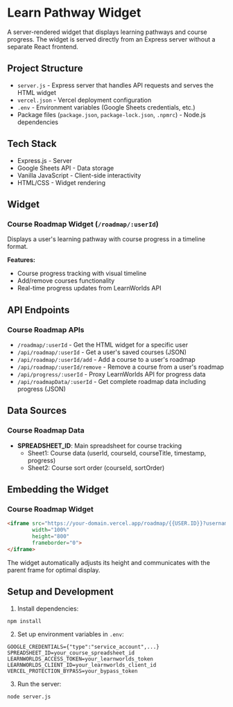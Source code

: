 # Learn Pathway Widget

A server-rendered widget that displays learning pathways and course progress. The widget is served directly from an Express server without a separate React frontend.

## Project Structure

- `server.js` - Express server that handles API requests and serves the HTML widget
- `vercel.json` - Vercel deployment configuration
- `.env` - Environment variables (Google Sheets credentials, etc.)
- Package files (`package.json`, `package-lock.json`, `.npmrc`) - Node.js dependencies

## Tech Stack

- Express.js - Server
- Google Sheets API - Data storage
- Vanilla JavaScript - Client-side interactivity
- HTML/CSS - Widget rendering


## Widget

### Course Roadmap Widget (`/roadmap/:userId`)
Displays a user's learning pathway with course progress in a timeline format.

**Features:**
- Course progress tracking with visual timeline
- Add/remove courses functionality
- Real-time progress updates from LearnWorlds API



## API Endpoints

### Course Roadmap APIs
- `/roadmap/:userId` - Get the HTML widget for a specific user
- `/api/roadmap/:userId` - Get a user's saved courses (JSON)
- `/api/roadmap/:userId/add` - Add a course to a user's roadmap
- `/api/roadmap/:userId/remove` - Remove a course from a user's roadmap
- `/api/progress/:userId` - Proxy LearnWorlds API for progress data
- `/api/roadmapData/:userId` - Get complete roadmap data including progress (JSON)

## Data Sources

### Course Roadmap Data
- **SPREADSHEET_ID**: Main spreadsheet for course tracking
  - Sheet1: Course data (userId, courseId, courseTitle, timestamp, progress)
  - Sheet2: Course sort order (courseId, sortOrder)


## Embedding the Widget

### Course Roadmap Widget
```html
<iframe src="https://your-domain.vercel.app/roadmap/{{USER.ID}}?username={{USER.USERNAME}}" 
        width="100%" 
        height="800" 
        frameborder="0">
</iframe>
```

The widget automatically adjusts its height and communicates with the parent frame for optimal display.

## Setup and Development

1. Install dependencies:
```
npm install
```

2. Set up environment variables in `.env`:
```
GOOGLE_CREDENTIALS={"type":"service_account",...}
SPREADSHEET_ID=your_course_spreadsheet_id
LEARNWORLDS_ACCESS_TOKEN=your_learnworlds_token
LEARNWORLDS_CLIENT_ID=your_learnworlds_client_id
VERCEL_PROTECTION_BYPASS=your_bypass_token
```

3. Run the server:
```
node server.js
```

